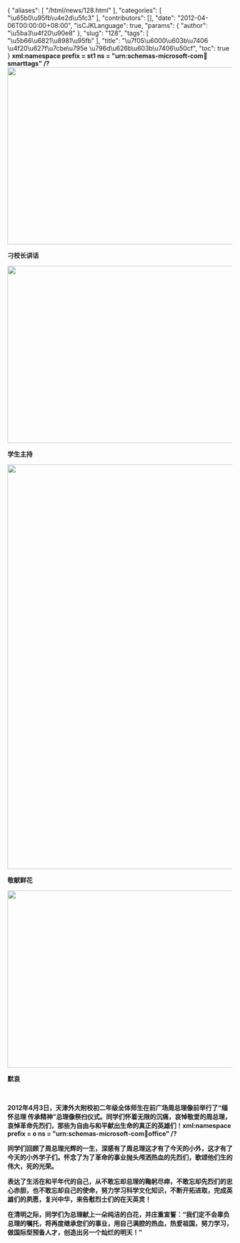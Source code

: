 {
    "aliases": [
        "/html/news/128.html"
    ],
    "categories": [
        "\u65b0\u95fb\u4e2d\u5fc3"
    ],
    "contributors": [],
    "date": "2012-04-06T00:00:00+08:00",
    "isCJKLanguage": true,
    "params": {
        "author": "\u5ba3\u4f20\u90e8"
    },
    "slug": "128",
    "tags": [
        "\u5b66\u6821\u8981\u95fb"
    ],
    "title": "\u7f05\u6000\u603b\u7406 \u4f20\u627f\u7cbe\u795e \u796d\u626b\u603b\u7406\u50cf",
    "toc": true
}
**xml:namespace prefix = st1 ns = "urn:schemas-microsoft-com:office:smarttags" /?
<img
    src="https://cdn.tfls.online/mirror/full/4bd2b574eecf97fa35510f3c1a2f9bdda0b53309.jpg"
    style="display:block;margin-left:auto;margin-right:auto;"
    decoding="async"
    fetchpriority="auto"
    loading="lazy"
    height="397"
    width="600"
/>**

**刁校长讲话**

**<img
    src="https://cdn.tfls.online/mirror/full/ec7a23999a2ee664948b5615fbc9bb63dd9a7052.jpg"
    style="display:block;margin-left:auto;margin-right:auto;"
    decoding="async"
    fetchpriority="auto"
    loading="lazy"
    height="397"
    width="600"
/>**

**学生主持**

**<img
    src="https://cdn.tfls.online/mirror/full/f7c877982224b2ca007517cdcb93b9df166f9e0e.jpg"
    style="display:block;margin-left:auto;margin-right:auto;"
    decoding="async"
    fetchpriority="auto"
    loading="lazy"
    height="906"
    width="600"
/>**

**敬献鲜花**

**<img
    src="https://cdn.tfls.online/mirror/full/b4fcf201786e9e6b0e720b491915a044e1410861.jpg"
    style="display:block;margin-left:auto;margin-right:auto;"
    decoding="async"
    fetchpriority="auto"
    loading="lazy"
    height="397"
    width="600"
/>**

**默哀**

 

**2012年4月3日，天津外大附校初二年级全体师生在前广场周总理像前举行了“缅怀总理 传承精神”总理像祭扫仪式。同学们怀着无限的沉痛，哀悼敬爱的周总理，哀悼革命先烈们，那些为自由与和平献出生命的真正的英雄们！xml:namespace prefix = o ns = "urn:schemas-microsoft-com:office:office" /?**

**同学们回顾了周总理光辉的一生，深感有了周总理这才有了今天的小外，这才有了今天的小外学子们。怀念了为了革命的事业抛头颅洒热血的先烈们，歌颂他们生的伟大，死的光荣。** 

**表达了生活在和平年代的自己，从不敢忘却总理的鞠躬尽瘁，不敢忘却先烈们的忠心赤胆，也不敢忘却自己的使命，努力学习科学文化知识，不断开拓进取，完成英雄们的夙愿，复兴中华，来告慰烈士们的在天英灵！**

**在清明之际，同学们为总理献上一朵纯洁的白花，并庄重宣誓：“我们定不会辜负总理的嘱托，将再度继承您们的事业，用自己满腔的热血，热爱祖国，努力学习，做国际型预备人才，创造出另一个灿烂的明天！”**

